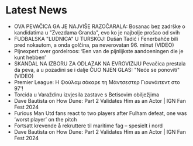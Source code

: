 # Latest News
-  OVA PEVAČICA GA JE NAJVIŠE RAZOČARALA: Bosanac bez zadrške o kandidatima u "Zvezdama Granda", evo ko je najbolje prošao od svih
-  FUDBALSKA "LUDNICA" U TURSKOJ: Dušan Tadić i Fenerbahče bili pred nokautom, a onda golčina, pa neverovatan 96. minut (VIDEO)
-  Pijnexpert over gordelroos: ‘Een van de pijnlijkste aandoeningen die je kunt hebben’
-  SKANDAL NA IZBORU ZA ODLAZAK NA EVROVIZIJU Pevačica prestala da peva, a u pozadini se i dalje ČUO NJEN GLAS: "Neće se ponoviti" (VIDEO)
-  Premier League: Η Φούλαμ σόκαρε τη Μάντσεστερ Γιουνάιτεντ στο 97'!
-  Torcida u Varaždinu izvjesila zastave s Betisovim obilježjima
-  Dave Bautista on How Dune: Part 2 Validates Him as an Actor | IGN Fan Fest 2024
-  Furious Man Utd fans react to two players after Fulham defeat, one was ‘worst player’ on the pitch
-  Fortsatt krevende å rekruttere til maritime fag – spesielt i nord
-  Dave Bautista on How Dune: Part 2 Validates Him as an Actor | IGN Fan Fest 2024
